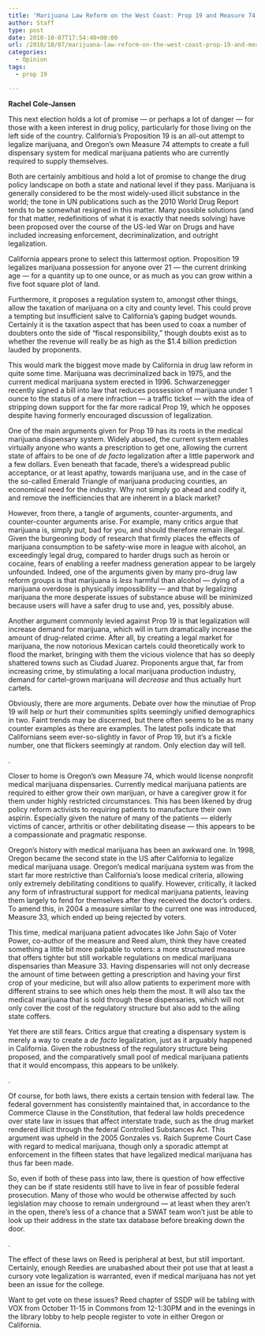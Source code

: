 ```yaml
---
title: 'Marijuana Law Reform on the West Coast: Prop 19 and Measure 74'
author: Staff
type: post
date: 2010-10-07T17:54:40+00:00
url: /2010/10/07/marijuana-law-reform-on-the-west-coast-prop-19-and-measure-74/
categories:
  - Opinion
tags:
  - prop 19

---
```

**Rachel Cole-Jansen**

This next election holds a lot of promise — or perhaps a lot of danger — for those with a keen interest in drug policy, particularly for those living on the left side of the country. California&#8217;s Proposition 19 is an all-out attempt to legalize marijuana, and Oregon&#8217;s own Measure 74 attempts to create a full dispensary system for medical marijuana patients who are currently required to supply themselves.

Both are certainly ambitious and hold a lot of promise to change the drug policy landscape on both a state and national level if they pass. Marijuana is generally considered to be the most widely-used illicit substance in the world; the tone in UN publications such as the 2010 World Drug Report tends to be somewhat resigned in this matter. Many possible solutions (and for that matter, redefinitions of what it is exactly that needs solving) have been proposed over the course of the US-led War on Drugs and have included increasing enforcement, decriminalization, and outright legalization.

California appears prone to select this lattermost option. Proposition 19 legalizes marijuana possession for anyone over 21 — the current drinking age — for a quantity up to one ounce, or as much as you can grow within a five foot square plot of land.

Furthermore, it proposes a regulation system to, amongst other things, allow the taxation of marijuana on a city and county level. This could prove a tempting but insufficient salve to California&#8217;s gaping budget wounds. Certainly it is the taxation aspect that has been used to coax a number of doubters onto the side of “fiscal responsibility,” though doubts exist as to whether the revenue will really be as high as the $1.4 billion prediction lauded by proponents.

This would mark the biggest move made by California in drug law reform in quite some time. Marijuana was decriminalized back in 1975, and the current medical marijuana system erected in 1996. Schwarzenegger recently signed a bill into law that reduces possession of marijuana under 1 ounce to the status of a mere infraction — a traffic ticket — with the idea of stripping down support for the far more radical Prop 19, which he opposes despite having formerly encouraged discussion of legalization.

One of the main arguments given for Prop 19 has its roots in the medical marijuana dispensary system. Widely abused, the current system enables virtually anyone who wants a prescription to get one, allowing the current state of affairs to be one of _de facto_ legalization after a little paperwork and a few dollars. Even beneath that facade, there&#8217;s a widespread public acceptance, or at least apathy, towards marijuana use, and in the case of the so-called Emerald Triangle of marijuana producing counties, an economical need for the industry. Why not simply go ahead and codify it, and remove the inefficiencies that are inherent in a black market?

However, from there, a tangle of arguments, counter-arguments, and counter-counter arguments arise. For example, many critics argue that marijuana is, simply put, bad for you, and should therefore remain illegal. Given the burgeoning body of research that firmly places the effects of marijuana consumption to be safety-wise more in league with alcohol, an exceedingly legal drug, compared to harder drugs such as heroin or cocaine, fears of enabling a reefer madness generation appear to be largely unfounded. Indeed, one of the arguments given by many pro-drug law reform groups is that marijuana is _less_ harmful than alcohol — dying of a marijuana overdose is physically impossibility — and that by legalizing marijuana the more desperate issues of substance abuse will be minimized because users will have a safer drug to use and, yes, possibly abuse.

Another argument commonly levied against Prop 19 is that legalization will increase demand for marijuana, which will in turn dramatically increase the amount of drug-related crime. After all, by creating a legal market for marijuana, the now notorious Mexican cartels could theoretically work to flood the market, bringing with them the vicious violence that has so deeply shattered towns such as Ciudad Juarez. Proponents argue that, far from increasing crime, by stimulating a local marijuana production industry, demand for cartel-grown marijuana will _decrease_ and thus actually hurt cartels.

Obviously, there are more arguments. Debate over how the minutiae of Prop 19 will help or hurt their communities splits seemingly unified demographics in two. Faint trends may be discerned, but there often seems to be as many counter examples as there are examples. The latest polls indicate that Californians seem ever-so-slightly in favor of Prop 19, but it&#8217;s a fickle number, one that flickers seemingly at random. Only election day will tell.

.

Closer to home is Oregon&#8217;s own Measure 74, which would license nonprofit medical marijuana dispensaries. Currently medical marijuana patients are required to either grow their own marijuan, or have a caregiver grow it for them under highly restricted circumstances. This has been likened by drug policy reform activists to requiring patients to manufacture their own aspirin. Especially given the nature of many of the patients — elderly victims of cancer, arthritis or other debilitating disease — this appears to be a compassionate and pragmatic response.

Oregon&#8217;s history with medical marijuana has been an awkward one. In 1998, Oregon became the second state in the US after California to legalize medical marijuana usage. Oregon&#8217;s medical marijuana system was from the start far more restrictive than California&#8217;s loose medical criteria, allowing only extremely debilitating conditions to qualify. However, critically, it lacked any form of infrastructural support for medical marijuana patients, leaving them largely to fend for themselves after they received the doctor&#8217;s orders. To amend this, in 2004 a measure similar to the current one was introduced, Measure 33, which ended up being rejected by voters.

This time, medical marijuana patient advocates like John Sajo of Voter Power, co-author of the measure and Reed alum, think they have created something a little bit more palpable to voters: a more structured measure that offers tighter but still workable regulations on medical marijuana dispensaries than Measure 33. Having dispensaries will not only decrease the amount of time between getting a prescription and having your first crop of your medicine, but will also allow patients to experiment more with different strains to see which ones help them the most. It will also tax the medical marijuana that is sold through these dispensaries, which will not only cover the cost of the regulatory structure but also add to the ailing state coffers.

Yet there are still fears. Critics argue that creating a dispensary system is merely a way to create a _de facto_ legalization, just as it arguably happened in California. Given the robustness of the regulatory structure being proposed, and the comparatively small pool of medical marijuana patients that it would encompass, this appears to be unlikely.

.

Of course, for both laws, there exists a certain tension with federal law. The federal government has consistently maintained that, in accordance to the Commerce Clause in the Constitution, that federal law holds precedence over state law in issues that affect interstate trade, such as the drug market rendered illicit through the federal Controlled Substances Act. This argument was upheld in the 2005 Gonzales vs. Raich Supreme Court Case with regard to medical marijuana, though only a sporadic attempt at enforcement in the fifteen states that have legalized medical marijuana has thus far been made.

So, even if both of these pass into law, there is question of how effective they can be if state residents still have to live in fear of possible federal prosecution. Many of those who would be otherwise affected by such legislation may choose to remain underground — at least when they aren&#8217;t in the open, there&#8217;s less of a chance that a SWAT team won&#8217;t just be able to look up their address in the state tax database before breaking down the door.

.

The effect of these laws on Reed is peripheral at best, but still important. Certainly, enough Reedies are unabashed about their pot use that at least a cursory vote legalization is warranted, even if medical marijuana has not yet been an issue for the college.

Want to get vote on these issues? Reed chapter of SSDP will be tabling with VOX from October 11-15 in Commons from 12-1:30PM and in the evenings in the library lobby to help people register to vote in either Oregon or California.